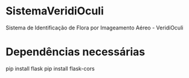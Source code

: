 # SistemaVeridiOculi
Sistema de Identificação de Flora por Imageamento Aéreo - VeridiOculi

# Dependências necessárias
 
 pip install flask
 pip install flask-cors
